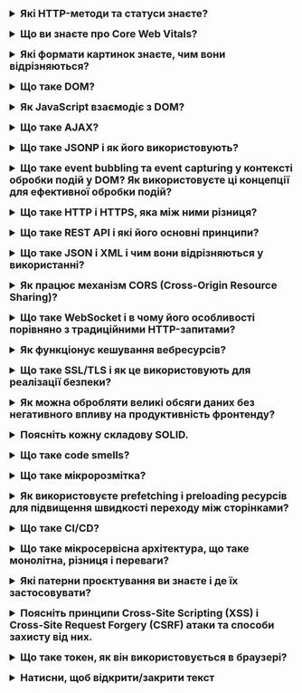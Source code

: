<details style="margin-bottom: 15px;">
  <summary style="cursor: pointer; outline: none; font-weight: bold; font-size: 18px;">
    Які HTTP-методи та статуси знаєте?
  </summary>
  <div style="padding: 10px; font-size: 16px;">
    <p>HTTP-методи:<br>
- GET: Використовується для отримання даних з сервера. Параметри передаються через URL.<br>
- POST: Використовується для відправлення даних на сервер для створення нового ресурсу. Параметри передаються у тілі запиту.<br>
- PUT: Використовується для оновлення існуючого ресурсу або створення нового, якщо його не існує. Параметри передаються у тілі запиту.<br>
- DELETE: Використовується для видалення ресурсу на сервері. Параметри можуть передаватися у тілі запиту або через URL.<br>
- PATCH: Використовується для часткового оновлення ресурсу на сервері. Параметри передаються у тілі запиту.<br>
- HEAD: Аналогічний методу GET, але повертає тільки заголовки без тіла відповіді. Використовується для отримання метаінформації про ресурс.<br>
- OPTIONS: Використовується для отримання інформації про можливі методи та параметри для ресурсу.<br>
- TRACE: Використовується для отримання діагностичної інформації від сервера. Рідко використовується у виробничих системах через потенційні безпекові ризики.<br>
    HTTP-статуси:<br>
    - 1xx (Informational):<br>
    100 Continue<br>
    101 Switching Protocols<br>
    - 2xx (Successful):<br>
    200 OK<br>
    201 Created<br>
    204 No Content<br>
    - 3xx (Redirection):<br>
    301 Moved Permanently<br>
    302 Found (Moved Temporarily)<br>
    304 Not Modified<br>
    - 4xx (Client Error):<br>
    400 Bad Request<br>
    401 Unauthorized<br>
    403 Forbidden<br>
    404 Not Found<br>
    405 Method Not Allowed<br>
    - 5xx (Server Error):<br>
    500 Internal Server Error<br>
    501 Not Implemented<br>
    503 Service Unavailable<br>
    Ці статуси і методи використовуються для взаємодії між клієнтом та сервером у протоколі HTTP. Клієнтські програми використовують ці методи для виконання дій на сервері, а сервер відправляє статус відповіді, щоб повідомити про результат виконання запиту.</p>
  </div>
</details>
<details style="margin-bottom: 15px;">
  <summary style="cursor: pointer; outline: none; font-weight: bold; font-size: 18px;">
    Що ви знаєте про Core Web Vitals?
  </summary>
  <div style="padding: 10px; font-size: 16px;">
    <p>Core Web Vitals - це набір ключових показників ефективності веб-сторінок, які визначають важливі аспекти взаємодії користувача, відображення контенту та загальної швидкості завантаження веб-сайтів. Цей набір показників визначений Google і використовується для оцінки користувальницького досвіду на веб-сайтах. <br>
    - Largest Contentful Paint (LCP): Це вимірює час, який потрібен для відображення найбільшого елемента контенту на сторінці (наприклад, зображення або блок тексту).<br>
    - First Input Delay (FID): Визначає час, який користувач повинен чекати, перш ніж здійснити перший взаємодію (наприклад, клік або тап), після повного завантаження сторінки.<br>
    - Cumulative Layout Shift (CLS): Вимірює непередбачувані зсуви елементів на сторінці під час її завантаження, що може призводити до неприємного взаємодії користувача.</p>
  </div>
</details>
<details style="margin-bottom: 15px;">
  <summary style="cursor: pointer; outline: none; font-weight: bold; font-size: 18px;">
    Які формати картинок знаєте, чим вони відрізняються?
  </summary>
  <div style="padding: 10px; font-size: 16px;">
    <p>JPEG - це растровий формат, який використовується для зберігання фотографій та інших зображень з високою роздільною здатністю. JPEG є відносно невеликим форматом, але він може втрачати якість при стисканні.<br>
PNG - це растровий формат, який використовується для зберігання зображень з високою роздільною здатністю, які не повинні втрачати якість при стисканні. PNG є більшим форматом, ніж JPEG, але він забезпечує кращу якість зображення.<br>
GIF - це растровий формат, який використовується для зберігання анімованих зображень. GIF є відносно невеликим форматом, але він може підтримувати лише 256 кольорів.<br>
WebP - це растровий формат зображень, розроблений Google спеціально для веб-сайтів. Може стискати зображення до вдвічі меншого розміру порівняно з JPEG, не втрачаючи значної якості. Це робить його ідеальним для веб-сайтів, де швидкість завантаження має важливе значення.<br>
SVG - це векторний формат, який використовується для зберігання зображень, які можуть масштабуватися до будь-якого розміру без втрати якості. SVG є більшим форматом, ніж JPEG або PNG, але він забезпечує кращу якість зображення при масштабуванні.</p>
  </div>
</details>
<details style="margin-bottom: 15px;">
  <summary style="cursor: pointer; outline: none; font-weight: bold; font-size: 18px;">
    Що таке DOM?
  </summary>
  <div style="padding: 10px; font-size: 16px;">
    <p>DOM (Document Object Model) - це програмний інтерфейс, який представляє структуру документа веб-сторінки у вигляді дерева об'єктів. DOM надає структурований спосіб доступу до та зміни вмісту, стилю і структури веб-документа.<br>
    Основні концепції DOM включають:<br>
    - Документ (Document): Представляє веб-сторінку або XML-документ. Всі об'єкти на сторінці, такі як елементи, атрибути та текст, є частинами DOM.<br>
    - Елементи (Elements): Це основні компоненти документа, такі як теги HTML (наприклад, div, p, a). Кожен елемент є об'єктом в DOM.<br>
    - Атрибути (Attributes): Характеристики елементів, які визначають їхню поведінку або вигляд. Наприклад, id, class, src - це атрибути.<br>
    - Вузли (Nodes): Всі об'єкти в DOM є вузлами, і їх класифікують як елементи, атрибути, текстові вузли і т.д.<br>
    - Текстові вузли (Text Nodes): Містять текстовий вміст елемента.<br>
    - Родичі та діти (Parent and Child): Елементи можуть мати батьківські та дочірні елементи. Батьківський елемент - це елемент, який оточує інший елемент, а дочірній елемент - це елемент, який знаходиться всередині іншого елемента.</p>
  </div>
</details>
<details style="margin-bottom: 15px;">
  <summary style="cursor: pointer; outline: none; font-weight: bold; font-size: 18px;">
    Як JavaScript взаємодіє з DOM?
  </summary>
  <div style="padding: 10px; font-size: 16px;">
    <p>JavaScript взаємодіє з DOM за допомогою набору методів і властивостей, які надаються об'єктом Document. Об'єкт Document представляє весь веб-документ, включаючи його структуру і вміст.<br>
    getElementById() - повертає об'єкт елемента HTML з заданим ідентифікатором.<br>
    getElementsByTagName() - повертає масив об'єктів елементів HTML з заданим ім'ям тега.<br>
    querySelector() - повертає перший об'єкт елемента HTML, який відповідає заданому селектору CSS.<br>
    querySelectorAll() - повертає масив об'єктів елементів HTML, які відповідають заданому селектору CSS.<br>
    setAttribute() - встановлює значення властивості елемента HTML.<br>
    removeAttribute() - видаляє властивість елемента HTML.<br>
    appendChild()` - додає елемент HTML до іншого елемента HTML.<br>
    removeChild()` - видаляє елемент HTML з іншого елемента HTML.
    </p>
  </div>
</details>
<details style="margin-bottom: 15px;">
  <summary style="cursor: pointer; outline: none; font-weight: bold; font-size: 18px;">
    Що таке AJAX?
  </summary>
  <div style="padding: 10px; font-size: 16px;">
    <p>AJAX означає Asynchronous JavaScript and XML. Це технологія, яка дозволяє веб-сторінкам оновлюватися динамічно без необхідності перезавантажувати всю сторінку. Це досягається за допомогою асинхронних запитів до сервера, які можна виконувати в фоновому режимі. 
    Основні компоненти технології AJAX:
    - XMLHttpRequest: Це об'єкт в JavaScript, який дозволяє виконувати HTTP-запити до сервера. Зазвичай використовується для отримання або відправки даних на сервер без перезавантаження сторінки.
    - Асинхронність: Запити виконуються асинхронно, що означає, що вони не блокують виконання інших операцій на сторінці. Коли запит виконується, сторінка може продовжувати реагувати на дії користувача.
    - Обмін даними у форматі XML або JSON: Оригінально технологія використовувалась для обміну даними у форматі XML, але зараз частіше використовується JSON, який є більш легким і зручним для обробки в JavaScript.
    </p>
  </div>
</details>
<details style="margin-bottom: 15px;">
  <summary style="cursor: pointer; outline: none; font-weight: bold; font-size: 18px;">
    Що таке JSONP і як його використовують?
  </summary>
  <div style="padding: 10px; font-size: 16px;">
    <p>JSONP (JSON with padding) - це розширення JSON, яке дозволяє виконувати асинхронні запити до сервера з інших доменів. Це досягається за рахунок того, що запит JSONP містить ім'я функції, яку повинен викликати сервер у відповідь на запит.<br>
    <pre>
    // Запит JSONP:
    script src="https://example.com/api.php?callback=myFunction" script
    // Функція обробки відповіді:
    function myFunction(data) {
      // Зробити щось із даними
    }
    </pre>
    У цьому прикладі запит JSONP виконується до сервера https://example.com/api.php. У запиті передається ім'я функції myFunction, яку повинен викликати сервер у відповідь на запит.<br>
    Функція myFunction() буде викликана сервером у відповідь на запит. Функція отримує як аргумент об'єкт JSON, який містить дані, які повернув сервер.<br>
    JSONP використовується в багатьох веб-додатках, включаючи:<br>
    - Погода<br>
    - Новини<br>
    - Соцмережі<br>
    JSONP має кілька переваг перед традиційними методами AJAX:<br>
    - Простота використання - JSONP простіше використовувати, ніж традиційні методи AJAX, які вимагають використання об'єкта XMLHttpRequest.<br>
    - Більша сумісність - JSONP підтримується більшістю веб-браузерів.<br>
    - JSONP також має деякі недоліки:<br>
    - Безпека - JSONP не є повністю безпечним, оскільки сервер може викликати будь-яку функцію в сценарії веб-сторінки.<br>
    - Обмежена функціональність - JSONP не підтримує всі можливості AJAX, такі як передача даних до сервера.
  </div>
</details>
<details style="margin-bottom: 15px;">
  <summary style="cursor: pointer; outline: none; font-weight: bold; font-size: 18px;">
    Що таке event bubbling та event capturing у контексті обробки подій у DOM? Як використовуєте ці концепції для ефективної обробки подій?
  </summary>
  <div style="padding: 10px; font-size: 16px;">
    <p>Event bubbling і event capturing - це два механізми поширення подій у DOM.<br>
    - Event bubbling - це процес, при якому подія поширюється від елемента, на якому вона відбулася, до його батьківських елементів. Буквально, це можна уявити як бульбашку, яка поширюється віднизу вверх.<br>
    - Event capturing - це процес, при якому подія поширюється від батьківських елементів елемента, на якому вона відбулася, до самого елемента. Буквально, це можна уявити як бульбашку, яка поширюється зверху вниз.<br>
    За замовчуванням, події поширюються за допомогою bubbling. Це означає, що функції обробки подій, які зареєстровані на батьківських елементах, будуть викликані до функцій обробки подій, які зареєстровані на самому елементі.<br>
    - Використовуйте event bubbling, коли потрібно обробити подію для всіх елементів у ієрархії DOM.<br>
    - Використовуйте event capturing, коли потрібно обробити подію до того, як вона буде оброблена функціями обробки подій, які зареєстровані на батьківських елементах.<br>
    - Використовуйте event.stopPropagation(), щоб зупинити поширення події.</p>
  </div>
</details>
<details style="margin-bottom: 15px;">
  <summary style="cursor: pointer; outline: none; font-weight: bold; font-size: 18px;">
    Що таке HTTP і HTTPS, яка між ними різниця?
  </summary>
  <div style="padding: 10px; font-size: 16px;">
    <p>HTTP (Hypertext Transfer Protocol) і HTTPS (Hypertext Transfer Protocol Secure) є протоколами передачі даних в мережі Інтернет. Основна різниця між ними полягає в тому, що HTTPS використовує шифрування для забезпечення безпеки передачі даних, тоді як HTTP передає дані у відкритому текстовому форматі без шифрування.<br>
HTTP (Hypertext Transfer Protocol):<br>
- Незахищений протокол: HTTP передає дані у відкритому текстовому форматі, що робить його вразливим до перехоплення та зміни даних з боку недобросовісних користувачів.<br>
- Використовує порт 80: Зазвичай використовується порт 80 для передачі даних.<br>
- Не забезпечує конфіденційність даних: Інформація, яка передається через HTTP, не шифрується, тому вона може бути перехоплена і прочитана третіми сторонами.<br>
HTTPS (Hypertext Transfer Protocol Secure):<br>
- Захищений протокол: HTTPS використовує протокол TLS (Transport Layer Security) або його попередника SSL (Secure Sockets Layer) для шифрування даних. Це забезпечує конфіденційність та цілісність даних між клієнтом і сервером.<br>
- Використовує порт 443: HTTPS використовує порт 443 для передачі даних.<br>
- Захищає конфіденційність даних: Інформація, яка передається через HTTPS, шифрується, тому навіть якщо дані будуть перехоплені, їх буде важко прочитати без відповідного ключа.<br>
- Використовує сертифікати SSL/TLS: Для встановлення безпечного з'єднання між клієнтом і сервером використовуються цифрові сертифікати SSL/TLS.<br>
- Застосовується для захищеного обміну конфіденційною інформацією: HTTPS в основному використовується там, де потрібна конфіденційність даних, таких як паролі, особиста інформація, фінансові та інші чутливі дані.</p>
  </div>
</details>
<details style="margin-bottom: 15px;">
  <summary style="cursor: pointer; outline: none; font-weight: bold; font-size: 18px;">
    Що таке REST API і які його основні принципи?
  </summary>
  <div style="padding: 10px; font-size: 16px;">
    <p>REST API (Representational State Transfer Application Programming Interface) - це архітектурний стиль веб-сервісів, який використовує HTTP для передачі даних між клієнтом і сервером. REST API базується на чотирьох основних принципах:<br>
    - Статус коду HTTP - HTTP-відповіді REST API повинні використовувати статус-коди HTTP для інформування клієнта про результат запиту. Наприклад, відповідь із статус-кодом 200 означає, що запит успішно виконаний, відповідь із статус-кодом 400 означає, що запит неправильний, а відповідь із статус-кодом 500 означає, що виникла помилка на сервері.<br>
    - Ресурси - REST API оперує ресурсами, які представляють об'єкти, такі як продукти, користувачі або замовлення. Ресурси ідентифікуються за допомогою URI.<br>
    - Методи HTTP - REST API використовує методи HTTP для визначення операцій, які можна виконувати з ресурсами. Наприклад, метод GET використовується для отримання ресурсу, метод POST використовується для створення ресурсу, а метод PUT використовується для оновлення ресурсу.<br>
    - Сегментація ресурсів - REST API дозволяє сегментувати ресурси за допомогою URI. Наприклад, URI /products/123 представляє продукт з ідентифікатором 123.</p>
  </div>
</details>
<details style="margin-bottom: 15px;">
  <summary style="cursor: pointer; outline: none; font-weight: bold; font-size: 18px;">
    Що таке JSON і XML і чим вони відрізняються у використанні?
  </summary>
  <div style="padding: 10px; font-size: 16px;">
    <p>JSON (JavaScript Object Notation) і XML (eXtensible Markup Language) є двома різними форматами обміну даними, які використовуються для передачі структурованої інформації між програмами. <br>
    Синтаксис:<br>
    - JSON: Використовує простий синтаксис, що базується на об'єктах та масивах. Дані в JSON представлені у вигляді пар "ключ-значення" і можуть бути вложеними.<br>
    - XML: Має розмітку з використанням тегів, яка може бути більш розгалуженою та складною. Теги можуть мати атрибути, і дані представлені у вигляді деревоподібної структури.<br>
    Читабельність:<br>
    - JSON: Зазвичай менший обсяг даних, легше читати та розуміти для людей.<br>
    - XML: Займає більше місця через використання розмітки, тому може бути менш читабельним.<br>
    Підтримка типів даних:<br>
    - JSON: Підтримує об'єкти, масиви, числа, рядки, булеві значення та значення null.<br>
    - XML: Дозволяє визначати власні типи даних та структури.<br>
    Продуктивність:<br>
    - JSON: Зазвичай швидший у відношенні до обробки даних через його легкий синтаксис.<br>
    - XML: Може бути менш ефективним через більший обсяг розмітки та більшу складність структури.<br>
    Використання:<br>
    - JSON: Зазвичай використовується для обміну даними веб-застосунків, в мовах програмування, таких як JavaScript, Python, і т.д.<br>
    - XML: Широко використовується у різних галузях, зокрема в документообігу, конфігураційних файлах, веб-сервісах, і т.д.
    </p>
  </div>
</details>
<details style="margin-bottom: 15px;">
  <summary style="cursor: pointer; outline: none; font-weight: bold; font-size: 18px;">
    Як працює механізм CORS (Cross-Origin Resource Sharing)?
  </summary>
  <div style="padding: 10px; font-size: 16px;">
    <p>Механізм CORS (Cross-Origin Resource Sharing) - це стандарт, який дозволяє веб-сторінкам запитувати ресурси (наприклад, скрипти, стилі або файли зображень) з інших доменів, ніж той, з якого завантажена сама сторінка. Стандарт CORS вперше був представлений для браузерів з метою забезпечення безпеки, обмежуючи можливість використання ресурсів з різних доменів без відповідного дозволу.<br>
Основні кроки роботи CORS:<br>
- Виконання запиту: Коли веб-сторінка робить запит до іншого домену за допомогою JavaScript (наприклад, Ajax-запит), браузер додає до запиту HTTP-заголовок Origin, що містить початковий домен веб-сторінки.<br>
- Перевірка заголовку Origin: Сервер, до якого відправлений запит, перевіряє, чи відповідає домен, вказаний у заголовку Origin, списку дозволених доменів.<br>
- Встановлення заголовків відповіді: Якщо сервер визнає домен як дозволений, він повертає відповідь із спеціальними заголовками CORS, такими як Access-Control-Allow-Origin, який містить список дозволених доменів. Якщо сервер не дозволяє обмін ресурсами, він може повернути помилку.<br>
- Перевірка заголовків відповіді на стороні клієнта: Браузер перевіряє заголовок Access-Control-Allow-Origin у відповіді. Якщо домен веб-сторінки входить до списку дозволених, браузер дозволяє JavaScript-коду отримати доступ до ресурсів та обробляти відповідь.<br>
Якщо запитуваний сервер не підтримує CORS або не дозволяє конкретному домену, браузер видасть помилку, і JavaScript не отримає доступ до відповіді.<br>
Заголовки CORS також можуть містити інші параметри, такі як Access-Control-Allow-Methods (дозволені HTTP-методи), Access-Control-Allow-Headers (дозволені HTTP-заголовки), і інші. Це допомагає точно налаштовувати механізм CORS для конкретних потреб додатка.<br>
Приклади використання CORS:<br>
- Відображення карти з Google Maps<br>
- Завантаження зображень з Flickr<br>
- Відтворення відео з YouTube<br>
  </p>
    </div>
  </details>
<details style="margin-bottom: 15px;">
  <summary style="cursor: pointer; outline: none; font-weight: bold; font-size: 18px;">
    Що таке WebSocket і в чому його особливості порівняно з традиційними HTTP-запитами?
  </summary>
  <div style="padding: 10px; font-size: 16px;">
    <p>WebSocket - це протокол зв'язку, який забезпечує можливість двосторонньої комунікації в режимі реального часу між клієнтом і сервером через одне постійне з'єднання. Він відмінний від традиційних HTTP-запитів за декількома ключовими особливостями:<br>
- Постійне з'єднання (Full-duplex): У випадку WebSocket встановлюється одне постійне з'єднання між клієнтом і сервером, яке залишається відкритим протягом тривалості сесії. Це дозволяє обидвій сторонам відправляти дані одна одній в будь-який момент часу, незалежно від того, хто розпочав комунікацію.<br>
- Низькі затримки (Low latency): WebSocket дозволяє надсилати повідомлення майже миттєво, що робить його ідеальним для використання в реальному часі, таких як чати, стрімінгове відео, гри та інші додатки, які вимагають мінімальної затримки.<br>
Ефективність:<br>
- HTTP-запити: У традиційних HTTP-запитах для отримання оновлень сервера клієнт повинен відправляти повторні запити на сервер або використовувати техніки, такі як довгі опитування (long polling), щоб отримати нові дані.<br>
- WebSocket: Постійне з'єднання WebSocket дозволяє уникнути необхідності в повторних запитах, зменшуючи навантаження на мережу та сервер.<br>
Стандартний протокол:<br>
- HTTP-запити: Клієнт і сервер взаємодіють за допомогою запитів і відповідей.<br>
- WebSocket: Використовує стандартний протокол WebSocket, який вбудований у браузери і сервери, такі як WebSocket API для браузерів та WebSocket сервери.<br>
Захист від Cross-Origin Resource Sharing (CORS): WebSocket може бути використаний для обходу обмежень CORS, оскільки дозволяє взаємодіяти з ресурсами на інших доменах без необхідності великої кількості HTTP-запитів.<br>
Хоча WebSocket і має свої переваги, важливо враховувати, що використання його відповідно до потреб проекту. У деяких випадках, де HTTP вистачає, WebSocket може бути зайвим, адже він додає додатковий рівень складності порівняно з традиційними HTTP-запитами.</p>
  </div>
</details>
<details style="margin-bottom: 15px;">
  <summary style="cursor: pointer; outline: none; font-weight: bold; font-size: 18px;">
    Як функціонує кешування вебресурсів?
  </summary>
  <div style="padding: 10px; font-size: 16px;">
    <p>Кешування вебресурсів - це процес зберігання копій ресурсів (таких як HTML-сторінки, зображення, стилі, скрипти) на локальному пристрої або проміжному сервері (наприклад, проксі-сервері), щоб уникнути повторного завантаження цих ресурсів при наступних запитах. Це може покращити швидкість завантаження сторінок та зменшити навантаження на сервер.<br>
    Основні принципи функціонування кешування вебресурсів:<br>
    При запиті ресурсу:<br>
    Клієнт (браузер) або проксі-сервер робить запит на сервер для отримання певного ресурсу (наприклад, HTML-сторінки, зображення чи стилі).<br>
    Перевірка в кеші:<br>
    Сервер або проксі-сервер перевіряє, чи є копія запитаного ресурсу в кеші на локальному пристрої чи проміжному сервері.<br>
    Повернення з кешу:<br>
    Якщо ресурс знаходиться в кеші і є актуальним (наприклад, не минув термін його дії), сервер або проксі-сервер повертає цей ресурс клієнту без відправлення запиту на віддалений сервер. Це називається "попаданням в кеш" (cache hit).<br>
    Відправлення запиту на сервер:<br>
    Якщо ресурс відсутній в кеші або застарів, сервер або проксі-сервер відправляє запит на віддалений сервер для отримання актуальної версії ресурсу.<br>
    Оновлення кешу:<br>
    Після отримання актуального ресурсу від сервера, його копія може бути збережена в кеші. Оновлення кешу може відбуватися відповідно до різних стратегій (наприклад, використовуючи час життя кешованого ресурсу або інші параметри).<br>
    Кешування дозволяє зменшити час завантаження ресурсів та скоротити використання мережі, зокрема для повторних відвідувань сторінок або однотипних запитів. Однак важливо враховувати, що кешування повинно бути налаштоване правильно, щоб уникнути показу застарілих даних. Також, кешування може бути вимкнене або налаштоване для конкретних ресурсів за допомогою HTTP-заголовків і метатегів.</p>
  </div>
</details>
<details style="margin-bottom: 15px;">
  <summary style="cursor: pointer; outline: none; font-weight: bold; font-size: 18px;">
    Що таке SSL/TLS і як це використовують для реалізації безпеки?
  </summary>
  <div style="padding: 10px; font-size: 16px;">
    <p>SSL (Secure Sockets Layer) і його еволюційний нащадок TLS (Transport Layer Security) є криптографічними протоколами, призначеними для забезпечення безпеки комунікації в мережі Інтернет. Основною метою SSL/TLS є шифрування даних, аутентифікація сторінок та забезпечення цілісності даних, які передаються між клієнтом і сервером.<br>
    Основні принципи функціонування SSL/TLS:<br>
    - Рукостискання (Handshake): Під час початку з'єднання між клієнтом і сервером відбувається рукостискання, під час якого визначається версія протоколу, обмінюються криптографічні параметри і відбувається аутентифікація.<br>
    - Обмін ключами: Коли клієнт і сервер визначають криптографічні параметри, вони обмінюються публічними ключами для подальшого встановлення общого ключа, який використовується для шифрування і розшифрування даних.<br>
    - Шифрування: Після встановлення общого ключа використовується симетричний шифр для шифрування та розшифрування даних, що передаються між клієнтом і сервером. Це забезпечує конфіденційність і безпеку даних під час їхньої передачі.<br>
    - Аутентифікація: SSL/TLS дозволяє серверам представлятися за допомогою цифрових сертифікатів, що випускаються надійними сертифікаційними центрами. Клієнт може перевірити валідність сертифіката, щоб визначити, чи довіряти серверу.<br>
    - Цілісність даних: Для забезпечення цілісності даних використовуються коди аутентифікації повідомлення (Message Authentication Codes, MACs), які дозволяють визначити, чи були дані змінені під час їхньої передачі.<br>
    SSL був розроблений компанією Netscape і вперше впроваджений в 1995 році. TLS став наступником SSL, і його остання версія на момент моєї останньої оновлення в січні 2022 року - TLS 1.3.<br>
    SSL/TLS використовується для забезпечення безпеки в різних протоколах, таких як HTTPS (HTTP over SSL/TLS), SMTPS (SMTP over SSL/TLS), IMAPS (IMAP over SSL/TLS), та інші. Використання SSL/TLS важливе для захисту конфіденційної інформації під час передачі через неприватні мережі, зокрема в Інтернеті.</p>
  </div>
</details>
<details style="margin-bottom: 15px;">
  <summary style="cursor: pointer; outline: none; font-weight: bold; font-size: 18px;">
    Як можна обробляти великі обсяги даних без негативного впливу на продуктивність фронтенду?
  </summary>
  <div style="padding: 10px; font-size: 16px;">
    <p>Обробка великих обсягів даних на фронтенді може бути викликана різними проблемами, такими як затримки при завантаженні, погана відзивчивість інтерфейсу користувача та інші аспекти, які можуть впливати на продуктивність. Для оптимізації роботи фронтенду з великими обсягами даних рекомендується використовувати наступні стратегії:<br>
    - Пагінація та Безскінечний скролінг: Розділіть великі обсяги даних на сторінки за допомогою пагінації або реалізуйте безскінечний скролінг. Це дозволяє завантажувати лише обмежену кількість записів за раз, зменшуючи тим самим обсяг даних, який потрібно обробляти фронтенду.<br>
    - Ліниве завантаження (Lazy Loading): Завантажуйте дані тільки в той момент, коли вони фактично потрібні. Наприклад, можна використовувати ліниве завантаження для зображень, або завантаження деталей записів лише при їхньому відкритті користувачем.<br>
    - Кешування: Використовуйте кешування для збереження результатів попередніх запитів і уникання повторного завантаження тих самих даних.<br>
    - Оптимізація запитів до сервера: Використовуйте ефективні та оптимізовані запити до сервера, які повертають тільки необхідну інформацію. Використовуйте можливості фільтрації, сортування та обмеження результатів запитів.<br>
    - Використання Віртуалізації Списків: Використовуйте бібліотеки або компоненти, які використовують віртуалізацію списків. Це дозволяє рендерити на екрані лише видиму частину списку, підтримуючи великі набори даних.<br>
    - Оптимізація Рендерингу: Використовуйте мемоізацію та PureComponent для уникнення непотрібного рендерингу компонентів. Це може покращити продуктивність, особливо при частих змінах стану.<br>
    - Web Workers: Використовуйте Web Workers для виконання обчислювально важливих завдань в окремому потоці, не блокуючи основний потік веб-браузера.<br>
    - Оптимізація Зображень: Компресуйте та оптимізуйте зображення перед їхнім завантаженням на фронтенд.</p>
  </div>
</details>
<details style="margin-bottom: 15px;">
  <summary style="cursor: pointer; outline: none; font-weight: bold; font-size: 18px;">
    Поясніть кожну складову SOLID.
  </summary>
  <div style="padding: 10px; font-size: 16px;">
    <p>SOLID - це акронім, який представляє п'ять базових принципів об'єктно-орієнтованого програмування та дизайну, розроблених Робертом С. Мартіном. Кожен принцип розкриває важливий аспект дизайну об'єктів та сприяє створенню гнучких, легко розширюваних та обслуговуваних систем. Ось пояснення кожного принципу SOLID:<br>
  1. **Принцип єдиної відповідальності (Single Responsibility Principle - SRP):**
    - Цей принцип стверджує, що клас повинен мати лише одну причину для зміни. Кожен клас повинен виконувати лише одну функцію або завдання. Це сприяє виокремленню різних аспектів системи та полегшує їхнє розширення та обслуговування.<br>
  2. **Принцип відкритості/закритості (Open/Closed Principle - OCP):**
    - Система повинна бути відкритою для розширення, але закритою для змін. Це означає, що класи можна розширювати, додаючи новий функціонал, але не слід змінювати вже існуючий код. Введення абстракцій та використання інтерфейсів допомагають досягти цього принципу.<br>
  3. **Принцип заміщення Лісков (Liskov Substitution Principle - LSP):**
    - Об'єкти базового класу повинні можливо найкраще заміщати об'єкти його похідних класів без зміни коректності програми. Це означає, що класи-спадкоємці повинні вести себе так само, як і їхні базові класи.<br>
  4. **Принцип інтерфейсів (Interface Segregation Principle - ISP):**
    - Принцип передбачає, що клієнти не повинні залежати від інтерфейсів, які вони не використовують. Краще визначати більше спеціалізованих інтерфейсів для конкретних клієнтів, ніж один загальний для всіх випадків. Це дозволяє уникнути непотрібних залежностей та робить систему більш гнучкою.<br>
  5. **Принцип інверсії залежностей (Dependency Inversion Principle - DIP):**
    - Принцип передбачає, що модулі високого рівня не повинні залежати від модулів низького рівня. Обидва повинні залежати від абстракцій. Абстракції не повинні залежати від подробиць. Подробиці повинні залежати від абстракцій. Введення інтерфейсів та використання зворотного виклику (callback) є одними з методів досягнення цього принципу.</p>
  </div>
</details>
<details style="margin-bottom: 15px;">
  <summary style="cursor: pointer; outline: none; font-weight: bold; font-size: 18px;">
    Що таке code smells?
  </summary>
  <div style="padding: 10px; font-size: 16px;">
    <p>"Code smells" (запахи коду) — це поняття, яке використовується в програмуванні для опису певних ознак або патернів в коді, які можуть свідчити про його можливі проблеми або неоптимальність. Коли в коді з'являються "запахи", це може бути індикатором того, що код може бути покращений, оптимізований або переписаний.<br>
    Деякі типові "запахи коду" включають:<br>
    1. **Дублювання (Duplicate Code):**
      - Коли один і той же або схожий код повторюється в різних частинах програми, це може призводити до складнощів у підтримці та розширенні коду.<br>
    2. **Довгі Функції (Long Method):**
      - Функції або методи, які стають занадто великими та важкими для розуміння. Довгі функції можуть бути складні для тестування та підтримки.<br>
    3. **Великі Класи (Large Class):**
      - Класи, які мають занадто багато відповідальностей або поля, можуть стати важкими для розуміння та управління.<br>
    4. **Запутаний Код (Complex Code):**
      - Код, який використовує заплутані умови, вкладені цикли або занадто складні конструкції, може бути важким для розуміння та тестування.<br>
    5. **Непотрібні Коментарі (Unnecessary Comments):**
      - Якщо код потребує багато коментарів для пояснення, це може свідчити про його низьку якість та читабельність.<br>
    6. **Непотрібні Залежності (Unnecessary Dependencies):**
      - Зайва залежність від бібліотек або інших компонентів може ускладнювати код та збільшувати його об'єм.<br>
    7. **Використання Глобальних Змінних (Global Variables):**
      - Використання глобальних змінних може призводити до проблем з розумінням та управлінням станом програми.<br>
    8. **Недостатня Інкапсуляція (Incomplete Encapsulation):**
      - Якщо структури даних частково інкапсульовані або відкриті для прямого доступу, це може порушувати принципи об'єктно-орієнтованого програмування.<br>
    Виявлення "запахів коду" може бути важливою частиною процесу розробки, оскільки це допомагає вчасно виявляти проблеми та покращувати якість коду.</p>
  </div>
</details>
<details style="margin-bottom: 15px;">
  <summary style="cursor: pointer; outline: none; font-weight: bold; font-size: 18px;">
    Що таке мікророзмітка?
  </summary>
  <div style="padding: 10px; font-size: 16px;">
    <p>Мікророзмітка (Microdata) — це один із форматів мітаданих, який використовується для додавання структурованої інформації до веб-сторінок. Мета мікророзмітки полягає в тому, щоб зрозуміти контент веб-сторінки для пошукових систем, браузерів та інших програм, які використовують дані з Інтернету.<br>
    Основні особливості мікророзмітки:<br>
    1. **Структуровані Дані:**<br>
      - Мікророзмітка дозволяє вбудовувати в HTML-код структуровані дані, які можна інтерпретувати та використовувати машинами для кращого розуміння контенту сторінки.<br>
    2. **Використання Різних Видів Схем:**
      - Існує кілька видів схем мікророзмітки, таких як Schema.org, Microformats, RDFa тощо. Schema.org є найбільш поширеним та підтримуваним стандартом.<br>
    3. **Покращення Пошукової Видимості:**
      - Використання мікророзмітки може покращити відображення ваших сторінок у пошукових результатах. Наприклад, для організацій мікророзмітка може містити назву, адресу, телефон, робочі години тощо.<br>
    Приклад мікророзмітки для вказання інформації про організацію за допомогою Schema.org:
   <pre>
    div itemscope itemtype="http://schema.org/Organization"
      span itemprop="name" Назва Організації span
      div itemprop="address" itemscope itemtype="http://schema.org/PostalAddress"
        span itemprop="streetAddress" Адреса організації span
        span itemprop="addressLocality" Місто span
        span itemprop="addressRegion" Регіон span
        span itemprop="postalCode" Поштовий індекс span
      div
      span itemprop="telephone" Телефон організації span
    div
    </pre>
  </p>
  </div>
</details>
<details style="margin-bottom: 15px;">
  <summary style="cursor: pointer; outline: none; font-weight: bold; font-size: 18px;">
    Як використовуєте prefetching і preloading ресурсів для підвищення швидкості переходу між сторінками?
  </summary>
  <div style="padding: 10px; font-size: 16px;">
    <p>Prefetching і preloading - це техніки оптимізації завантаження ресурсів для поліпшення швидкості переходу між сторінками. Вони дозволяють попередньо завантажити ресурси, які ймовірно будуть потрібні на наступній сторінці, що дозволяє зменшити затримку при навігації. Однак їх слід використовувати обережно, оскільки завантаження зайвих ресурсів може вплинути на загальний обсяг передачі даних та продуктивність.<br>
    - Prefetching: Prefetching вказує браузеру завантажувати ресурси, які ймовірно будуть потрібні на наступних сторінках. Це може бути викликано через тег link у head сторінки:<br>
    <pre>link rel="prefetch" href="next-page.html"</pre>
    В цьому прикладі ресурс next-page.html буде попередньо завантажено браузером, коли поточна сторінка завантажиться.<br>
    - Preloading: Preloading дозволяє вам завантажити ресурси, необхідні для поточної сторінки, якщо ви впевнені, що вони будуть потрібні найближчим часом. Це також може бути викликано через link тег у head:<br>
    <pre>link rel="preload" href="critical-style.css" as="style" onload="this.onload=null;this.rel='stylesheet'"</pre>
    У цьому прикладі ресурс critical-style.css буде завантажено асинхронно та застосовано як таблиця стилів після завантаження.
  </div>
</details>
<details style="margin-bottom: 15px;">
  <summary style="cursor: pointer; outline: none; font-weight: bold; font-size: 18px;">
    Що таке CI/CD?
  </summary>
  <div style="padding: 10px; font-size: 16px;">
    <p>CI/CD вказує на практику Continuous Integration та Continuous Delivery (або Continuous Deployment), яка спрямована на автоматизацію процесу розробки та розгортання програмного забезпечення.<br>
    1. **Continuous Integration (CI):**
      - Це практика, при якій код розробників регулярно інтегрується у спільний репозитарій (зазвичай кілька разів на день). Після кожного злиття коду в репозитарій виконується автоматична перевірка, яка включає компіляцію, тестування та інші види аналізу якості коду. Мета - виявлення та виправлення конфліктів та помилок якнайшвидше, а не чекання до завершення всього проекту.<br>
    2. **Continuous Delivery (CD):**
      - Це практика, за якої забезпечується, що програмне забезпечення завжди готове до релізу. Після завершення процесу CI, якщо всі тести пройдені успішно, програмне забезпечення автоматично готується до релізу. Це включає в себе створення збірки, підготовку середовища, автоматичне тестування та інші кроки, необхідні для розгортання програмного забезпечення в продакшн.<br>
    3. **Continuous Deployment (CD):**
      - Це розширення Continuous Delivery, при якому програмне забезпечення автоматично розгортається в продакшн після завершення кожного успішного циклу CI/CD. У випадку Continuous Delivery розгортання в продакшн відбувається тільки після ручного схвалення, тоді як у Continuous Deployment цей процес абсолютно автоматизований та не вимагає втручання розробників.<br>
    Отже, CI/CD створює автоматизований та надійний шлях від написання коду до випуску програмного забезпечення в продакшн, що сприяє якості, стабільності та швидкості розробки.</p>
  </div>
</details>
<details style="margin-bottom: 15px;">
  <summary style="cursor: pointer; outline: none; font-weight: bold; font-size: 18px;">
    Що таке мікросервісна архітектура, що таке монолітна, різниця і переваги?
  </summary>
  <div style="padding: 10px; font-size: 16px;">
    <p>**Мікросервісна архітектура:**
    Мікросервісна архітектура - це підхід до розробки програмного забезпечення, при якому додаток розбивається на невеликі, самостійні та незалежні компоненти, відомі як мікросервіси. Кожен мікросервіс виконує конкретні функції та взаємодіє з іншими мікросервісами через API. Ця архітектура спрощує розробку, тестування та впровадження змін, а також полегшує масштабування та підтримку додатку.<br>
    **Монолітна архітектура:**
    Монолітна архітектура - це традиційний підхід, при якому весь додаток розташований в єдиному блоку коду. Усі функції та компоненти спільно працюють, і будь-які зміни або оновлення вносяться в єдиний кодову базу. Монолітна архітектура є простішою з точки зору розробки та деплою, але може стати обмеженням у великих та складних проектах.<br>
    **Різниця і переваги:**<br>
    1. **Розмір та складність:**<br>
      - Мікросервіси: Додаток розбивається на менші та незалежні частини, що полегшує розробку та масштабування.<br>
      - Моноліт: Усі функції розташовані в одному блоку коду, що може призводити до зростання складності при збільшенні розміру проекту.<br>
    2. **Гнучкість та масштабованість:**<br>
      - Мікросервіси: Незалежність мікросервісів дозволяє гнучко розгортати та масштабувати окремі компоненти.<br>
      - Моноліт: Зазвичай менш гнучкий та важше масштабується.<br>
    3. **Легше вдосконалення та оновлення:**<br>
      - Мікросервіси: Оновлення можливо надаючи новий функціонал чи оновлення окремого мікросервісу.<br>
      - Моноліт: Зміни вносяться в єдиний кодову базу, що може вплинути на всі аспекти додатку.<br>
    4. **Відновлення та стійкість до помилок:**<br>
      - Мікросервіси: Якщо один мікросервіс відмовляє, інші можуть продовжити працювати, що забезпечує стійкість до помилок.<br>
      - Моноліт: Відмова в одному компоненті може вплинути на всю систему.<br>
    5. **Технологічне різноманіття:**<br>
      - Мікросервіси: Дозволяють використовувати різні технології для кожного мікросервісу.<br>
      - Моноліт: Одна технологія для всього додатку.<br>
    Обираючи між цими архітектурами, команди повинні враховувати конкретні вимоги проекту, масштабу та потреби в гнучкості та швидкості розробки.</p>
  </div>
</details>
<details style="margin-bottom: 15px;">
  <summary style="cursor: pointer; outline: none; font-weight: bold; font-size: 18px;">
    Які патерни проєктування ви знаєте і де їх застосовувати?
  </summary>
  <div style="padding: 10px; font-size: 16px;">
    <p>
Factory Method: визначає загальний інтерфейс для створення об'єктів у суперкласі, дозволяючи підкласам змінювати тип створюваних об'єктів. Можна використовувати для створення різних типів елементів інтерфейсу користувача, наприклад, кнопок, текстових полів та списків.<br>
Singleton: забезпечує створення лише одного екземпляра класу. Можна використовувати для забезпечення єдиного доступу до ресурсу, наприклад, до глобальної змінної або до об'єкта, який представляє глобальний стан програми.<br>
Adapter: дозволяє об'єктам з несумісними інтерфейсами взаємодіяти між собою. Дає змогу створювати різні сімейства об'єктів, не залежно від їхньої реалізації. Можна використовувати для забезпечення взаємодії між об'єктами з різними інтерфейсами, наприклад, для взаємодії між об'єктом, який використовує інтерфейс DOM, та об'єктом, який використовує інтерфейс, визначений користувачем.<br>
Decorator: дозволяє додавати нові можливості об'єктам без зміни їхньої реалізації. Можна використовувати для додавання нових можливостей об'єктам, наприклад, для додавання логування до об'єктів або для додавання підтримки нових властивостей до об'єктів.
</p>
  </div>
</details>
<details style="margin-bottom: 15px;">
  <summary style="cursor: pointer; outline: none; font-weight: bold; font-size: 18px;">
    Поясніть принципи Cross-Site Scripting (XSS) і Cross-Site Request Forgery (CSRF) атаки та способи захисту від них.
  </summary>
  <div style="padding: 10px; font-size: 16px;">
    <p>**Cross-Site Scripting (XSS):**<br>
XSS - це атака, при якій зловмисник вбудовує в веб-сторінку скрипти, які виконуються в контексті браузера користувача. Це може призвести до виконання зловмисником шкідливого коду на боковому браузері користувача, отримання доступу до конфіденційної інформації, виконання операцій в імені користувача тощо.<br>
Принцип атаки:<br>
1. **Вбудовування скрипта:** Зловмисник вставляє в веб-сайт (часто через введення даних в форми) JavaScript-код, який виконається в браузері іншого користувача.<br>
2. **Виконання в контексті користувача:** Скрипт виконується в контексті сесії користувача, що дозволяє зловмиснику отримувати доступ до конфіденційних даних або виконувати дії в імені користувача.<br>
Способи захисту від XSS:<br>
- **Фільтрація та екранування введених даних:** Всі введені дані веб-сайту повинні бути фільтровані та екрановані перед виведенням.<br>
- **Content Security Policy (CSP):** Встановлення CSP-заголовка, який обмежує, які ресурси можуть бути використані на сторінці, включаючи виборочне блокування виконання JavaScript.<br>
- **HttpOnly Cookies:** Використання HttpOnly-атрибута для cookies, який ускладнює зловмиснику отримання доступу до кукізів через JavaScript.<br>
**Cross-Site Request Forgery (CSRF):**<br>
CSRF - це атака, при якій атакуючий використовує довіру веб-сайту до користувача для виконання неавторизованих дій в імені цього користувача.<br>
Принцип атаки:<br>
1. **Використання авторизованого сеансу:** Зловмисник використовує авторизований сеанс користувача без його знання.<br>
2. **Виведення користувача на спеціально підготовлену сторінку:** Наприклад, через відправку шкідливого посилання або вставлення у веб-сторінку з фреймом.<br>
3. **Виконання небажаної дії:** Користувач, не підозрюючи, виконує небажану дію (наприклад, змінює пароль, виводить гроші тощо).<br>
Способи захисту від CSRF:<br>
- **Використання токенів захисту:** Включення в кожний запит, що змінює стан сервера, унікального токену захисту (CSRF токен), який перевіряється сервером.<br>
- **SameSite Cookies:** Використання атрибута SameSite для обмеження передачі cookies тільки при запитах з одного та того ж джерела.<br>
- **Проведення двофакторної аутентифікації (2FA):** Збільшує важкість успішного використання уразливостей в CSRF-атаках.
Правильне використання цих заходів допоможе підвищити безпеку веб-додатків та запобігти атакам XSS і CSRF.</p>
  </div>
</details>
<details style="margin-bottom: 15px;">
  <summary style="cursor: pointer; outline: none; font-weight: bold; font-size: 18px;">
    Що таке токен, як він використовується в браузері?
  </summary>
  <div style="padding: 10px; font-size: 16px;">
    <p>В контексті веб-розробки та безпеки, токен - це деякий набір даних, який виданий автентифікаційним сервером та використовується для підтвердження ідентифікації та отримання доступу до ресурсів. Токени широко використовуються для різноманітних цілей, таких як автентифікація, авторизація, ідентифікація та забезпечення безпеки.<br>
    У веб-розробці два основні типи токенів використовуються в браузерах: токени автентифікації (наприклад, JWT) та токени сесії (наприклад, кукізи).<br>
    1. **Токени автентифікації (Auth Tokens):**<br>
      - **JWT (JSON Web Token):** JWT - це компактний, самостійний, відкритий стандарт (RFC 7519) для передачі інформації між двома сторонами у вигляді об'єкта JSON. Використовується для передачі підписаних даних між сторонами так, щоб можна було перевірити їхню достовірність та впевнитися, що дані не були змінені.<br>
      - **Використання в браузері:** Токени автентифікації зазвичай зберігаються в браузері як кукізи (в основному HttpOnly та Secure cookies) або у локальному сховищі (LocalStorage або SessionStorage). Якщо токен у форматі JWT, то його можна декодувати та отримати інформацію про користувача без потреби звертатися до сервера при кожному запиті.<br>
    2. **Токени сесії (Session Tokens):**<br>
      - **Кукізи (Cookies):** Кукізи - це невеликі файли, які зберігаються в браузері та надсилаються разом із кожним запитом до сервера. Їх використовують для збереження інформації про сесію, автентифікації та стану користувача.<br>
      - **Використання в браузері:** Кукізи зазвичай використовуються для збереження ідентифікатора сесії, який сервер використовує для відстеження стану користувача. Кукізи можуть мати обмеження доступу, такі як HttpOnly (заборона доступу з JavaScript) або Secure (для HTTPS).<br>
    Токени використовуються для забезпечення безпеки та конфіденційності у веб-додатках. Їх використання дозволяє зберігати інформацію про користувача або сесію в зашифрованому вигляді та передавати її між браузером та сервером з використанням стандартних протоколів та безпечних практик.</p>
  </div>
</details>
<details style="margin-bottom: 15px;">
  <summary style="cursor: pointer; outline: none; font-weight: bold; font-size: 18px;">
    Натисни, щоб відкрити/закрити текст
  </summary>
  <div style="padding: 10px; font-size: 16px;">
    <p>ARIA (Accessible Rich Internet Applications) — це набір стандартів, розроблений консорціумом W3C, який допомагає забезпечити доступність та полегшити взаємодію користувачів з обмеженими можливостями інтернет-додатками, особливо тими, які використовують технології AJAX, JavaScript і динамічний HTML.<br>
ARIA ролі — це одна з основних функцій ARIA, що дозволяє розробникам вказувати ролі та стан елементів на сторінці для забезпечення правильного їх інтерпретації агентами користувачів, такими як скрінрідери.<br>
Основні категорії ARIA ролей включають:<br>
1. **Widget Roles (Ролі віджетів):** Використовуються для визначення інтерактивних елементів та введення, таких як кнопки, чекбокси, комбіновані списки і т. д.<br>
   Приклади:<br>
   - `role="button"` для визначення кнопок.<br>
   - `role="checkbox"` для визначення чекбоксів.<br>
   - `role="slider"` для визначення слайдерів.<br>
2. **Document Structure Roles (Ролі структури документу):** Використовуються для визначення структури документа та його елементів.<br>
   Приклади:<br>
   - `role="main"` для визначення основного контенту на сторінці.<br>
   - `role="navigation"` для визначення навігаційного блоку.<br>
3. **Live Region Roles (Ролі областей оновлення):** Використовуються для визначення областей, які динамічно оновлюються або дозволяють введення користувача.<br>
   Приклади:<br>
   - `role="alert"` для визначення областей, які містять важливі повідомлення.<br>
   - `role="status"` для визначення статусу документа або додатку.<br>
4. **Landmark Roles (Ролі орієнтирів):** Використовуються для визначення основних розділів або блоків сторінки для полегшення навігації.<br>
   Приклади:<br>
   - `role="banner"` для визначення верхнього банера на сторінці.<br>
   - `role="contentinfo"` для визначення інформації про контент.<br>
5. **Window Roles (Ролі вікна):** Використовуються для визначення областей взаємодії або окремих вікон.<br>
   Приклад:<br>
   - `role="dialog"` для визначення діалогового вікна.<br>
Використання ARIA ролей дозволяє покращити доступність додатків, особливо тих, які використовують складні інтерфейси та динамічний контент.</p>
  </div>
</details>
